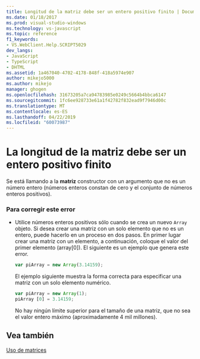 ```yaml
---
title: Longitud de la matriz debe ser un entero positivo finito | Documentos de Microsoft
ms.date: 01/18/2017
ms.prod: visual-studio-windows
ms.technology: vs-javascript
ms.topic: reference
f1_keywords:
- VS.WebClient.Help.SCRIPT5029
dev_langs:
- JavaScript
- TypeScript
- DHTML
ms.assetid: 1a467040-4702-4178-848f-418a5974e907
author: mikejo5000
ms.author: mikejo
manager: ghogen
ms.openlocfilehash: 31673205a7ca94783985e0249c5664b4bbca6147
ms.sourcegitcommit: 1fc6ee928733e61a1f42782f832ead9f7946d00c
ms.translationtype: MT
ms.contentlocale: es-ES
ms.lasthandoff: 04/22/2019
ms.locfileid: "60073987"
---
```

# <a name="array-length-must-be-a-finite-positive-integer"></a>La longitud de la matriz debe ser un entero positivo finito
Se está llamando a la **matriz** constructor con un argumento que no es un número entero (números enteros constan de cero y el conjunto de números enteros positivos).  
  
### <a name="to-correct-this-error"></a>Para corregir este error  
  
- Utilice números enteros positivos sólo cuando se crea un nuevo `Array` objeto. Si desea crear una matriz con un solo elemento que no es un entero, puede hacerlo en un proceso en dos pasos. En primer lugar crear una matriz con un elemento, a continuación, coloque el valor del primer elemento (array[0]). El siguiente es un ejemplo que genera este error.  
  
    ```JavaScript  
    var piArray = new Array(3.14159);  
    ```  
  
     El ejemplo siguiente muestra la forma correcta para especificar una matriz con un solo elemento numérico.  
  
    ```JavaScript  
    var piArray = new Array(1);  
    piArray [0] = 3.14159;  
    ```  
  
     No hay ningún límite superior para el tamaño de una matriz, que no sea el valor entero máximo (aproximadamente 4 mil millones).  
  
## <a name="see-also"></a>Vea también  
 [Uso de matrices](../../javascript/advanced/using-arrays-javascript.md)